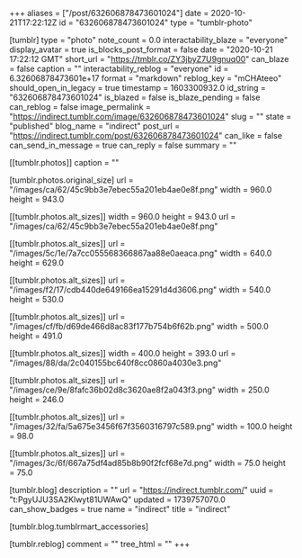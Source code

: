 +++
aliases = ["/post/632606878473601024"]
date = 2020-10-21T17:22:12Z
id = "632606878473601024"
type = "tumblr-photo"

[tumblr]
type = "photo"
note_count = 0.0
interactability_blaze = "everyone"
display_avatar = true
is_blocks_post_format = false
date = "2020-10-21 17:22:12 GMT"
short_url = "https://tmblr.co/ZY3jbyZ7U9gnuq00"
can_blaze = false
caption = ""
interactability_reblog = "everyone"
id = 6.32606878473601e+17
format = "markdown"
reblog_key = "mCHAteeo"
should_open_in_legacy = true
timestamp = 1603300932.0
id_string = "632606878473601024"
is_blazed = false
is_blaze_pending = false
can_reblog = false
image_permalink = "https://indirect.tumblr.com/image/632606878473601024"
slug = ""
state = "published"
blog_name = "indirect"
post_url = "https://indirect.tumblr.com/post/632606878473601024"
can_like = false
can_send_in_message = true
can_reply = false
summary = ""

[[tumblr.photos]]
caption = ""

[tumblr.photos.original_size]
url = "/images/ca/62/45c9bb3e7ebec55a201eb4ae0e8f.png"
width = 960.0
height = 943.0

[[tumblr.photos.alt_sizes]]
width = 960.0
height = 943.0
url = "/images/ca/62/45c9bb3e7ebec55a201eb4ae0e8f.png"

[[tumblr.photos.alt_sizes]]
url = "/images/5c/1e/7a7cc055568366867aa88e0aeaca.png"
width = 640.0
height = 629.0

[[tumblr.photos.alt_sizes]]
url = "/images/f2/17/cdb440de649166ea15291d4d3606.png"
width = 540.0
height = 530.0

[[tumblr.photos.alt_sizes]]
url = "/images/cf/fb/d69de466d8ac83f177b754b6f62b.png"
width = 500.0
height = 491.0

[[tumblr.photos.alt_sizes]]
width = 400.0
height = 393.0
url = "/images/88/da/2c040155bc640f8cc0860a4030e3.png"

[[tumblr.photos.alt_sizes]]
url = "/images/ce/9e/8fafc36b02d8c3620ae8f2a043f3.png"
width = 250.0
height = 246.0

[[tumblr.photos.alt_sizes]]
url = "/images/32/fa/5a675e3456f67f3560316797c589.png"
width = 100.0
height = 98.0

[[tumblr.photos.alt_sizes]]
url = "/images/3c/6f/667a75df4ad85b8b90f2fcf68e7d.png"
width = 75.0
height = 75.0

[tumblr.blog]
description = ""
url = "https://indirect.tumblr.com/"
uuid = "t:PgyUJU3SA2Klwyt81UWAwQ"
updated = 1739757070.0
can_show_badges = true
name = "indirect"
title = "indirect"

[tumblr.blog.tumblrmart_accessories]

[tumblr.reblog]
comment = ""
tree_html = ""
+++
